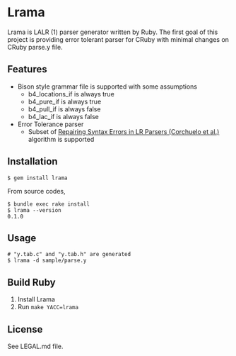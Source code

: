 # Lrama

Lrama is LALR (1) parser generator written by Ruby. The first goal of this project is providing error tolerant parser for CRuby with minimal changes on CRuby parse.y file.

## Features

* Bison style grammar file is supported with some assumptions
  * b4_locations_if is always true
  * b4_pure_if is always true
  * b4_pull_if is always false
  * b4_lac_if is always false
* Error Tolerance parser
  * Subset of [Repairing Syntax Errors in LR Parsers (Corchuelo et al.)](https://idus.us.es/bitstream/handle/11441/65631/Repairing%20syntax%20errors.pdf) algorithm is supported

## Installation

```shell
$ gem install lrama
```

From source codes,

```shell
$ bundle exec rake install
$ lrama --version
0.1.0
```

## Usage

```shell
# "y.tab.c" and "y.tab.h" are generated
$ lrama -d sample/parse.y
```

## Build Ruby

1. Install Lrama
2. Run `make YACC=lrama`

## License

See LEGAL.md file.
